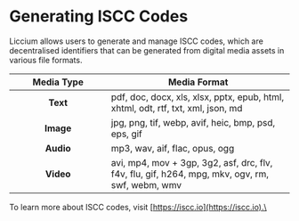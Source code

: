 # Generating ISCC Codes

Liccium allows users to generate and manage ISCC codes, which are decentralised identifiers that can be generated from digital media assets in various file formats.

<table><thead><tr><th width="159" align="center">Media Type</th><th>Media Format</th></tr></thead><tbody><tr><td align="center"><strong>Text</strong></td><td>pdf, doc, docx, xls, xlsx, pptx, epub, html, xhtml, odt, rtf, txt, xml, json, md</td></tr><tr><td align="center"><strong>Image</strong></td><td>jpg, png, tif, webp, avif, heic, bmp, psd, eps, gif</td></tr><tr><td align="center"><strong>Audio</strong></td><td>mp3, wav, aif, flac, opus, ogg</td></tr><tr><td align="center"><strong>Video</strong></td><td>avi, mp4, mov + 3gp, 3g2, asf, drc, flv, f4v, flu, gif, h264, mpg, mkv, ogv, rm, swf, webm, wmv</td></tr></tbody></table>

To learn more about ISCC codes, visit [https://iscc.io](https://iscc.io).\
